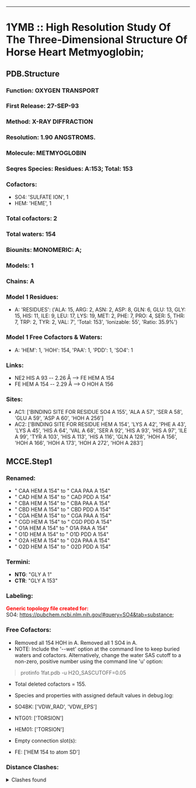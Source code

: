 ---
# 1YMB :: High Resolution Study Of The Three-Dimensional Structure Of Horse Heart Metmyoglobin;
## PDB.Structure
### Function: OXYGEN TRANSPORT
### First Release: 27-SEP-93
### Method: X-RAY DIFFRACTION
### Resolution: 1.90 ANGSTROMS.
### Molecule: METMYOGLOBIN
### Seqres Species: Residues: A:153; Total: 153
### Cofactors:
  - SO4:
 'SULFATE ION', 1
  - HEM:
 'HEME', 1

### Total cofactors: 2
### Total waters: 154
### Biounits: MONOMERIC: A;
### Models: 1
### Chains: A
### Model 1 Residues:
  - A:
 'RESIDUES': ('ALA: 15, ARG: 2, ASN: 2, ASP: 8, GLN: 6, GLU: 13, GLY: 15, HIS: 11, ILE: 9, LEU: 17, LYS: 19, MET: 2, PHE: 7, PRO: 4, SER: 5, THR: 7, TRP: 2, TYR: 2, VAL: 7', 'Total: 153', 'Ionizable: 55',
              'Ratio: 35.9%')

### Model 1 Free Cofactors & Waters:
  - A:
 'HEM': 1, 'HOH': 154, 'PAA': 1, 'PDD': 1, 'SO4': 1

### Links:
  - NE2 HIS A 93 -- 2.26 Å --> FE  HEM A 154
  - FE  HEM A 154 -- 2.29 Å --> O  HOH A 156

### Sites:
  - AC1: ['BINDING SITE FOR RESIDUE SO4 A 155', 'ALA A  57', 'SER A  58', 'GLU A  59', 'ASP A  60', 'HOH A 256']
  - AC2: ['BINDING SITE FOR RESIDUE HEM A 154', 'LYS A  42', 'PHE A  43', 'LYS A  45', 'HIS A  64', 'VAL A  68', 'SER A  92', 'HIS A  93', 'HIS A  97', 'ILE A  99', 'TYR A 103', 'HIS A 113', 'HIS A 116', 'GLN A 128', 'HOH A 156', 'HOH A 166', 'HOH A 173', 'HOH A 272', 'HOH A 283']

## MCCE.Step1
### Renamed:
  - " CAA HEM A 154" to " CAA PAA A 154"
  - " CAD HEM A 154" to " CAD PDD A 154"
  - " CBA HEM A 154" to " CBA PAA A 154"
  - " CBD HEM A 154" to " CBD PDD A 154"
  - " CGA HEM A 154" to " CGA PAA A 154"
  - " CGD HEM A 154" to " CGD PDD A 154"
  - " O1A HEM A 154" to " O1A PAA A 154"
  - " O1D HEM A 154" to " O1D PDD A 154"
  - " O2A HEM A 154" to " O2A PAA A 154"
  - " O2D HEM A 154" to " O2D PDD A 154"

### Termini:
 - <strong>NTG</strong>: "GLY A   1"
 - <strong>CTR</strong>: "GLY A 153"

### Labeling:
<strong><font color='red'>Generic topology file created for:</font></strong>  
SO4: https://pubchem.ncbi.nlm.nih.gov/#query=SO4&tab=substance; 

### Free Cofactors:
  - Removed all 154 HOH in A. Removed all 1 SO4 in A.
  - NOTE: Include the '--wet' option at the command line to keep buried waters and cofactors. Alternatively, change the water SAS cutoff to a non-zero, positive number using the command line 'u' option:
  > protinfo 1fat.pdb -u H2O_SASCUTOFF=0.05
  - Total deleted cofactors = 155.
  - Species and properties with assigned default values in debug.log:

  - SO4BK: ['VDW_RAD', 'VDW_EPS']

  - NTG01: ['TORSION']

  - HEM01: ['TORSION']

  - Empty connection slot(s):

  - FE: ['HEM 154 to atom  SD']


### Distance Clashes:
<details><summary>Clashes found</summary>

- d= 1.53: " C2A HEM A 154" to " CAA PAA A 154"
- d= 1.56: " C3D HEM A 154" to " CAD PDD A 154"

</details>

